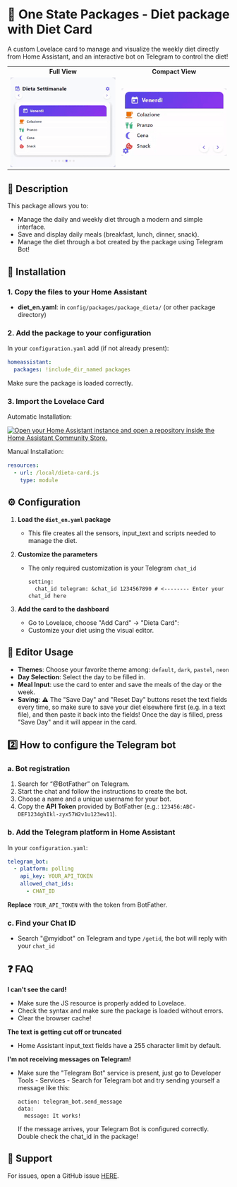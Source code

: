 
# 🥗 One State Packages - Diet package with Diet Card

A custom Lovelace card to manage and visualize the weekly diet directly from Home Assistant, and an interactive bot on Telegram to control the diet!

<table width="100%">
  <tr>
    <td align="center" width="50%"><strong>Full View</strong></td>
    <td align="center" width="50%"><strong>Compact View</strong></td>
  </tr>
  <tr>
    <td align="left">
      <img src="images/gif1.gif" alt="gif1" width="300" />
    </td>
    <td align="right">
      <img src="images/gif2.gif" alt="gif2" width="300" />
    </td>
  </tr>
</table>

## 🚀 Description

This package allows you to:
- Manage the daily and weekly diet through a modern and simple interface.
- Save and display daily meals (breakfast, lunch, dinner, snack).
- Manage the diet through a bot created by the package using Telegram Bot!

## 📂 Installation

### 1. Copy the files to your Home Assistant

- **diet_en.yaml**: in `config/packages/package_dieta/` (or other package directory)

### 2. Add the package to your configuration

In your `configuration.yaml` add (if not already present):

```yaml
homeassistant:
  packages: !include_dir_named packages
```

Make sure the package is loaded correctly.

### 3. Import the Lovelace Card
Automatic Installation:

[![Open your Home Assistant instance and open a repository inside the Home Assistant Community Store.](https://my.home-assistant.io/badges/hacs_repository.svg)](https://my.home-assistant.io/redirect/hacs_repository/?owner=OneStatePackages&repository=ha-dieta-card&category=plugin)

Manual Installation:
```yaml
resources:
  - url: /local/dieta-card.js
    type: module
```

## ⚙️ Configuration

1. **Load the `diet_en.yaml` package**
   - This file creates all the sensors, input_text and scripts needed to manage the diet.

2. **Customize the parameters**
   - The only required customization is your Telegram `chat_id`
     ```
     setting:
       chat_id telegram: &chat_id 1234567890 # <-------- Enter your chat_id here
     ```

3. **Add the card to the dashboard**
   - Go to Lovelace, choose "Add Card" → "Dieta Card":
   - Customize your diet using the visual editor.

## 📝 Editor Usage

- **Themes**: Choose your favorite theme among: `default`, `dark`, `pastel`, `neon`
- **Day Selection**: Select the day to be filled in.
- **Meal Input**: use the card to enter and save the meals of the day or the week.
- **Saving**: ⚠️ The "Save Day" and "Reset Day" buttons reset the text fields every time, so make sure to save your diet elsewhere first (e.g. in a text file), and then paste it back into the fields!
  Once the day is filled, press "Save Day" and it will appear in the card.

## 2️⃣ How to configure the Telegram bot

### a. Bot registration

1. Search for “@BotFather” on Telegram.
2. Start the chat and follow the instructions to create the bot.
3. Choose a name and a unique username for your bot.
4. Copy the **API Token** provided by BotFather (e.g.: `123456:ABC-DEF1234ghIkl-zyx57W2v1u123ew11`).

### b. Add the Telegram platform in Home Assistant

In your `configuration.yaml`:

```yaml
telegram_bot:
  - platform: polling
    api_key: YOUR_API_TOKEN
    allowed_chat_ids:
      - CHAT_ID
```

**Replace** `YOUR_API_TOKEN` with the token from BotFather.

### c. Find your Chat ID

- Search "@myidbot" on Telegram and type `/getid`, the bot will reply with your `chat_id`


## ❓ FAQ

**I can't see the card!**
- Make sure the JS resource is properly added to Lovelace.
- Check the syntax and make sure the package is loaded without errors.
- Clear the browser cache!

**The text is getting cut off or truncated**
- Home Assistant input_text fields have a 255 character limit by default.

**I'm not receiving messages on Telegram!**
- Make sure the "Telegram Bot" service is present, just go to Developer Tools - Services - Search for Telegram bot and try sending yourself a message like this:
  ```
  action: telegram_bot.send_message
  data:
    message: It works!
  ```
  If the message arrives, your Telegram Bot is configured correctly. Double check the chat_id in the package!

## 🤝 Support

For issues, open a GitHub issue [HERE](https://github.com/OneStatePackages/ha-dieta-package/issues).
